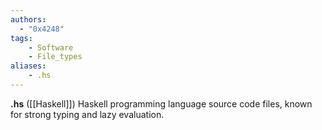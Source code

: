 ```yaml
---
authors:
  - "0x4248"
tags:
    - Software
    - File_types
aliases:
    - .hs
---
```

**.hs** ([[Haskell]]) Haskell programming language source code files, known for strong typing and lazy evaluation.
